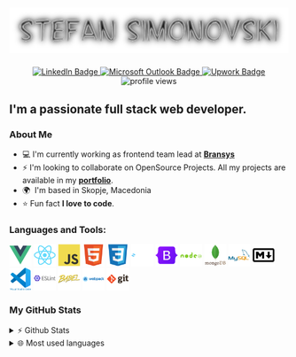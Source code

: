 <h1 align="center">
  <img src="./logo.gif" alt="Stefan Simonovski" />
</h1>

<div align="center">
	<a href="https://www.linkedin.com/in/s-simonovski">
		<img src="https://img.shields.io/badge/LinkedIn-0077B5?style=for-the-badge&logo=linkedin" alt="LinkedIn Badge"/>
	</a>
  <a href="mailto:s.simonovski@hotmail.com">
		<img src="https://img.shields.io/badge/Microsoft_Outlook-0078D4?style=for-the-badge&logo=microsoft-outlook" alt="Microsoft Outlook Badge"/>
	</a>
  <a href="https://www.upwork.com/freelancers/~014fbecd12ae0c875d">
		<img src="https://img.shields.io/badge/UpWork-6FDA44?style=for-the-badge&logo=Upwork" alt="Upwork Badge"/>
	</a>
  <a>
	<img src="https://komarev.com/ghpvc/?username=stefansimonovski&style=for-the-badge" alt="profile views"/>
  </a>
</div>

## I'm a passionate full stack web developer.

### About Me

- 💻 I'm currently working as frontend team lead at <b><a href="https://bransys.com/" target="_blank">Bransys</a></b>
- ⚡ I'm looking to collaborate on OpenSource Projects. All my projects are available in my <b><a href="https://stefansimonovski.github.io/" target="_blank">portfolio</a></b>.
- 🌍  I'm based in Skopje, Macedonia
- ⭐ Fun fact <b>I love to code</b>.

### Languages and Tools:

<p align="left">
  <img src="https://github.com/devicons/devicon/blob/master/icons/vuejs/vuejs-original.svg" alt="vuejs" width="40" height="40"/>
  <img src="https://github.com/devicons/devicon/blob/master/icons/react/react-original.svg" alt="react" width="40" height="40"/>
  <img src="https://github.com/devicons/devicon/blob/master/icons/javascript/javascript-original.svg" alt="javascript" width="40" height="40"/>
  <img src="https://github.com/devicons/devicon/blob/master/icons/html5/html5-original.svg" alt="html5" width="40" height="40"/>
  <img src="https://github.com/devicons/devicon/blob/master/icons/css3/css3-original.svg" alt="css3" width="40" height="40"/>
  <img src="https://github.com/devicons/devicon/blob/master/icons/tailwindcss/tailwindcss-original-wordmark.svg" alt="tailwindcss" width="40" height="40"/>
  <img src="https://github.com/devicons/devicon/blob/master/icons/bootstrap/bootstrap-original.svg" alt="bootstrap" width="40" height="40"/>
  <img src="https://github.com/devicons/devicon/blob/master/icons/nodejs/nodejs-plain-wordmark.svg" alt="nodejs" width="40" height="40"/>
  <img src="https://github.com/devicons/devicon/blob/master/icons/mongodb/mongodb-original-wordmark.svg" alt="mongodb" width="40" height="40"/>
  <img src="https://github.com/devicons/devicon/blob/master/icons/mysql/mysql-original-wordmark.svg" alt="mysql" width="40" height="40"/>
  <img src="https://github.com/devicons/devicon/blob/master/icons/markdown/markdown-original.svg" alt="markdown" width="40" height="40"/>
  <img src="https://github.com/devicons/devicon/blob/master/icons/vscode/vscode-original-wordmark.svg" alt="vscode" width="40" height="40"/>
  <img src="https://github.com/devicons/devicon/blob/master/icons/eslint/eslint-original-wordmark.svg" alt="eslint" width="40" height="40"/>
  <img src="https://github.com/devicons/devicon/blob/master/icons/babel/babel-original.svg" alt="babel" width="40" height="40"/>
  <img src="https://github.com/devicons/devicon/blob/master/icons/webpack/webpack-original-wordmark.svg" alt="webpack" width="40" height="40"/>
  <img src="https://github.com/devicons/devicon/blob/master/icons/git/git-original-wordmark.svg" alt="git" width="40" height="40"/>

</p>

### My GitHub Stats

<details>
  <summary>⚡ Github Stats</summary>
  <br>
  <img src="https://github-readme-stats.vercel.app/api?username=stefansimonovski&show_icons=true" alt="Stefan Simonovski Github Stats" />
</details>

<details>
  <summary>🌐 Most used languages</summary>
  <br>
  <img src="https://github-readme-stats.vercel.app/api/top-langs/?username=stefansimonovski" alt="Oops, something went wrong with most used languages graph. Sorry!" />
  </br>
  <b>Note</b> Top languages is only a metric of the languages my public code consist of and does not reflect experience or skill level.
</details>
